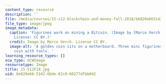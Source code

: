 ```yaml
---
content_type: resource
description: ''
file: /media/courses/15-s12-blockchain-and-money-fall-2018/bb820e6651426bde62c060277dfbb042_15-S12F18.jpg
file_type: image/jpeg
image_metadata:
  caption: 'Figurines work on mining a Bitcoin. (Image by [Marco Verch](https://foto.wuestenigel.com/figures-working-on-a-golden-bitcoin/?utm_source=46339588375&utm_campaign=FlickrDescription&utm_medium=link).
    License: CC BY.)'
  credit: Image by Marco Verch. License CC BY.
  image-alt: 'A golden coin sits on a motherboard. Three mini figurines surround the
    coin with tools. '
learning_resource_types: []
ocw_type: OCWImage
resourcetype: Image
title: 15-S12F18.jpg
uid: bb820e66-5142-6bde-62c0-60277dfbb042
---
```

